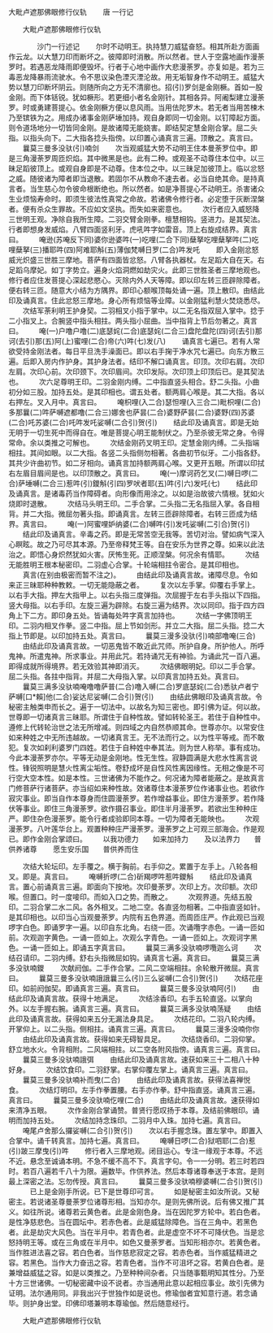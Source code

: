   大毗卢遮那佛眼修行仪轨
　　唐 一行记




　　大毗卢遮那佛眼修行仪轨

　　　　沙门一行述记
　　尔时不动明王。执持慧刀威猛奋怒。相其所赴方面画作云龙。以大慧刀印而断坏之。彼障即时消散。所以然者。世人于空露地画作漫荼罗时。若遇恶龙降雨即便毁坏。行者于心地中画作大悲漫荼罗。亦复如是。若为三毒恶龙降暴雨流驶水。令不思议染色湮灭湮沦故。用无垢智身作不动明王。威猛大势以慧刀印断坏阴云。则随所向之方无不清廓也。招(引)罗剑是金刚橛。首如一股金刚。而下体铦锐。犹如橛形。若更细小者名金刚针。其相各异。阿阇梨建立漫荼罗。时或勇建菩提心。依金刚橛方便以息风雨。当用佉陀罗木。若无者当用苦楝木乃至镔铁为之。用成办诸事金刚萨埵加持。观自身即同一切金刚。以钉障起方面。则令道场地分一切皆同金刚。是故诸障无能娆害。即结契定慧金刚合掌。屈二头指。以指头向下。二大指各捻头指傍。以印置心诵真言三遍。顶散之。真言曰。
　　曩莫三曼多没驮(引)喃剑
　　次当观威猛大势不动明王住本曼荼罗位中。即是三角漫荼罗周匝炽焰。其中微黑是也。此有二种。或观圣不动尊住本位中。以三昧足蹈彼顶上。或观自身即是不动尊。住本位之中。以三昧足加彼顶上。临以忿怒之威。随彼诸为障者即当退散。若固尔不从教命不速去者。必当自绝其命。是持真言者。当生慈心勿令彼命根断绝也。所以然者。如是净菩提心不动明王。杀害诸众生业烦恼寿命时。即须生彼法性真常之命故。若诸佛令修行者。必定堕于灰断涅槃者。便有杀众生罪故。不应如文坚执。而失如来密意也。
　　次行者应入威怒降三世明王观。净除自我所生障。二羽交臂金刚拳。檀慧相钩。竖进力。是其契法。行者即想身发威焰。八臂四面竖利牙。虎吼吽字如雷音。顶上右旋成结界。真言曰。
　　唵逊(苏唵反下同)婆你逊婆吽(一)吃哩(二合下同)蘖拏吃哩蘖拏吽(二)吃哩蘖拏(三)播耶吽(四)阿难耶斛(五)薄伽梵嚩日罗(二合)吽发吒
　　即入金刚忿怒威光炽盛三世胜三摩地。菩萨有四面皆忿怒。八臂各执器杖。左足蹈大自在天。右足蹈乌摩妃。如丁字势立。遍身火焰洞燃如劫灾火。此即三世胜圣者三摩地观也。修行者应住发菩提心深起悲愍心。灭除内外人天等障。即以印左转三匝辟除障者。便右转三匝。随意大小结为方隅界。即印心额喉顶每处诵一遍。顶上散印。由结此印及诵真言。住此忿怒三摩地。身心所有烦恼等业障。以金刚猛利慧火焚烧悉尽。
　　次结军荼利明王护身契。二羽相叉小指于掌中。以二无名指双屈入掌中。捻于二小指叉上。合腕竖中指头相拄。两头指小屈曲。当中指背上节后勿著之。真言曰。
　　唵(一)户噜户噜(二)底瑟姹(二合)底瑟姹(二合三)盘陀盘陀(四)诃(去引)那诃(去引)那(五)阿(上)蜜哩(二合)帝(六)吽(七)发(八)
　　诵真言七遍已。若有人常欲受持金刚法者。每日平旦洗手澡面已。即以右手掬于净水咒七遍已。向东方散三遍。后即入房内作护身。其护身法者。结印不解口诵真言。印顶。次印右肩。次印左肩。次印心前。次印颈下。次印眉间。次印发际。次印顶上印顶后已。是其契法也。
　　次六足尊明王印。二羽金刚内缚。二中指直竖头相合。舒二头指。小曲初分如三股。加持五处。是其印相也。谓五处者。额两肩心喉是。其二大指。各以右押左。叉入月中。真言曰。
　　唵枳哩(入二合)瑟怛哩(入三合二)毗枳哩(二合)多那曩(二)吽萨嚩遮都噜(二合三)娜舍也萨昙(二合)婆野萨昙(二合)婆野(四)苏婆(二合)吒苏婆(二合)吒吽发吒娑嚩(二合引)贺(引)
　　结此印及诵真言。即是无始无明于一切生死中而得自在。唯是菩提心明王能制伏之。乃至杀彼无常之身。令得常命。余以类推之可解也。
　　次结金刚药叉明王印。定慧金刚内缚。二头指端相拄。其间如眼。以二大指。各竖二头指侧勿相著。各曲初节似牙。二小指各舒。其共少许曲初节。如二牙相向。诵真言加持额两肩心喉。又更开五眼。所谓以印拭右左眉目眉间是也。以印顶散之。真言曰。
　　唵(一)摩诃药乞叉(二)嚩日啰(二合)萨埵嚩(二合三)惹吽(引)鑁斛(引四)罗吠者耶(五)吽(引六)发吒(七)
　　结此印及诵真言。是诸毒药当作障碍者。向形像而用涂之。以如是治故彼六情根。犹如火烧即时退散。
　　次结马头明王印。二手合掌。二头指二无名指屈入掌。各自相背。并二大指。微屈勿著头指。即诵真言。左转三匝辟除障者。右转三匝成为结界。真言曰。
　　唵(一)阿蜜哩妒纳婆(二合)嚩吽(引)发吒娑嚩(二引合)贺(引)
　　结此印及诵真言。辛毒之药。即是无常苦空无我等。苦切对治。譬如病气深入心瞑眩。故之乃可尽其本源。乃至帝释梵王等。自在安乐为世界之尊。如来以此法治之。即悟心身炽然犹如火害。厌怖生死。正顺涅槃。何况余有情耶。
　　次结无能胜明王根本秘密印。二羽虚心合掌。十轮端相拄令密合。是其印相也。
　　真言(在别由极密而暂不注之)。
　　由结此印及诵真言故。诸障尽息。令如来正三昧耶种种教敕。一切无能隐蔽之者。
　　复次以左手掌。仰覆右手掌上。以右手大指。押左大指甲上。以右头指三度弹指。次屈握于左右手头指以下四指。竖大母指。以右手印。左旋三遍为辟除。右旋三遍为结界。次以同印。指于四方四角上下二方。即印身五处。皆诵每处吽字真言加持也。
　　次结一字佛顶明王印。二羽内相叉作拳。竖二中指。屈上节如剑形。并立二大指。屈二头指。捻二大指上节即是。以印加持五处。真言曰。
　　曩莫三漫多没驮(引)喃部噜唵(三合)
　　由结此印及诵真言故。一切恶鬼皆不敢近此咒师。所护自身。所护他人。所呼鬼神。所遣鬼神。所求事业。并用此咒。若持诵咒无有神验。为诵此咒一百八遍。即得成就所得境界。若无效验其神即消灭。
　　次结佛眼明妃。印以二手合掌。屈二头指。各拄中指背。并屈二大母指入掌。以印真言加持五处。真言曰。
　　曩莫三满多没驮喃唵噜噜萨普(二合)噜入嚩(二合)罗底瑟姹(二合)悉驮卢者宁萨嚩[口*賴]他(二合)娑达尼娑嚩(二合引)贺(引)
　　由结此佛眼印及诵真言故。令秘密主触类申而长之。遍于一切法中。以故名为知三密也。即引佛为证。何以故。世尊即一切诸真言三昧耶。所谓住于自种性故。譬如转轮圣王。若住于自种性中。遵修上代转轮治世之法无所增减。则四域之内自然恭顺其命。世尊亦尔。以常安住如来种姓之中无所违越故。一切诸真言王。无不法而行之。以为性平等戒。而不敢犯。复次如刹利婆罗门四姓。若住于自种姓中奉其法。则为世人称举。事有成功。今此本漫荼罗亦尔。平等无动是金刚地。性无生性。寂静圆满是大悲水性离言说性。锋锐照明是慧火性离尘垢性。卷舒成坏是自性风性离因缘性。无相之像是不可行空大空本性。如是本性。三世诸佛为不能作之。何况诸为障者能蔽之。是故真言门修菩萨行诸菩萨。亦当绍如来种性故。效诸尊住本漫荼罗位作诸事业也。若欲作寂灾事业。即当自作本尊身而住圆漫荼罗。若作增益事业。即住方漫荼罗。若作降伏等事业。即住三角漫荼罗。欲作摄召事业。即住半月漫荼罗。若欲出生种种庄严。即住杂色漫荼罗。能令行者成验即同本尊。一切为障者无能映也。
　　次观漫荼罗。八叶莲华台上。观置种种庄严漫荼罗。漫荼罗之上可观三部海会。作是观已。即作金刚合掌颂曰。
　　以我功德力　　如来加持力
　　及以法界力　　普供养诸尊
　　愿生安乐国　　普供养而住

　　次结大轮坛印。左手覆之。横于胸前。右手仰之。累置于左手上。八轮各相叉。即是。真言曰。
　　唵嚩折啰(二合)斫羯啰吽惹吽鑁斛
　　结此印及诵真言。置心前诵真言三遍。即面向下按地。次印曼荼罗。次印上方。次印额。次印喉。但置口。时一度唼印。而如入口之势。而散之。
　　次观界道。先结五股印。二羽合掌二水二风。各外相叉。二地二空。各直竖勿相著。二中指直竖如针。是其印相也。以印当心当观曼荼罗。内院有五色界道。而周匝庄严。作此观已当观啰字白色。即诵罗字一遍。以印自东北角。右绕一匝。次诵囕字赤色。一诵一匝如前。次观迦字黄色。一诵一匝如上。次观么字青色。一诵一匝如上。次观诃字黑色。一诵一匝如上。即诵五字真言曰。
　　曩莫三满多没驮喃啰囕迦么诃
　　次结召请印。二羽内缚。舒右头指微屈如钩。诵真言七遍。真言曰。
　　曩莫三满多没驮喃鑁
　　次献阏伽。二手作合掌。二风二空端相拄。余轮散开微屈。真言曰。
　　曩莫三曼多没驮喃誐誐曩三么(引)三么娑嚩(二合引)贺(引)
　　次结花座印。如前阏伽契。即诵真言三遍。真言曰。
　　曩莫三曼多没驮喃阿(引)
　　由结此印及诵真言故。获得十地满足。
　　次结涂香印。右手五轮直竖。以掌向外。以左手握右腕。诵真言三遍。真言曰。
　　曩莫三满多没驮喃荡疑
　　由结此印及诵真言故。获得如来五分无漏法身具足。
　　次结花印。二羽八轮内缚。开掌仰上。以二头指。侧相拄。诵真言三遍。真言曰。
　　曩莫三漫多没喃你你
　　由结此印及诵真言故。获得如来无碍智具足。
　　次结烧香印。二羽仰掌。舒立地水火。令背相附。二风端相拄。以二空各附风指傍。诵真言三遍。真言曰。
　　曩莫三曼多没驮喃誐弭
　　由结此印及诵真言故。速获如来三十二相八十种好身。
　　次结饮食印。二羽舒掌。右掌仰覆左掌上。诵真言三遍。真言曰。
　　曩莫三曼多没驮喃补而曳(二合)
　　由结此印及诵真言故。获得法喜禅悦食。
　　次结灯明印。左手作拳置腰。右手亦作拳。舒中指直竖。诵真言三遍。真言曰。
　　曩莫三曼多没驮喃仡哩(二合)
　　由结此印及诵真言故。速获得如来清净五眼。
　　次作金刚合掌诵赞。普贤行愿叹扬于本尊。及结前佛眼印。诵明而加持五处。
　　次结加持念珠印。二羽月中入珠。加持七遍。真言曰。
　　唵尾卢舍那么攞娑嚩(二合引)贺(引)
　　次以右手握念珠。置左掌中。即置入合掌中。诵千转真言。加持七遍。真言曰。
　　唵嚩日啰(二合)狱呬耶(二合)惹(引)跛三摩曳(引)吽
　　修行者入三摩地观。闭目运心。专注一缘观于本尊。不远不近。悬念至诚诵本明。不急不缓不高不下。真言字句。令一一分明。若三时若四时。若百八遍若千八十为限。遍数毕。作供养法。然后本尊诸尊奉送于本宫。是则最上深密之法。忘勿传授。真言曰。
　　曩莫三曼多没驮喃穆婆嚩(二合引)贺(引)
　　　已上是金刚手所说。已下是世尊印可言。
　　如是秘密主如汝所说。又秘密主。若说诸圣尊曼荼罗位诸尊形相。当知亦尔。是则先佛所说。后有佛又推广其义。如往所说。诸尊若云黄色者。此是金刚色身。当在因陀罗方轮中。若白色者。是性净慈悲色。当在圆坛中。若赤色者。此是威猛除障色。当在三角中。若黑色者。此是劫灾大风色。当在半月中。若青色者。此是虚空不坏不可降伏色。当是忿怒持明王等。或在三角或在半月中。如色又曼荼罗者。当知形相亦尔。若黄色者。当作胜进法喜之容。若白色者。当作慈悲寂定之容。若赤色者。当作威猛精进之容。若黑色。当作大力奋迅之容。若青色者。当作不可沮坏之容。若黄白色者。是兼增益威猛之容。如是以类推之。乃至种种间杂者。只当随事甄明知其性分。乃至十方三世诸佛。一切秘密藏中设不说者。亦当通用此意以起相应事业。故引先佛为证明。法尔通用同。非我出兴于世独作如是说也。修瑜伽者宜知意行道。若念诵毕。则护身出堂。印佛印塔兼明本尊瑜伽。然后随意经行。

　　大毗卢遮那佛眼修行仪轨


